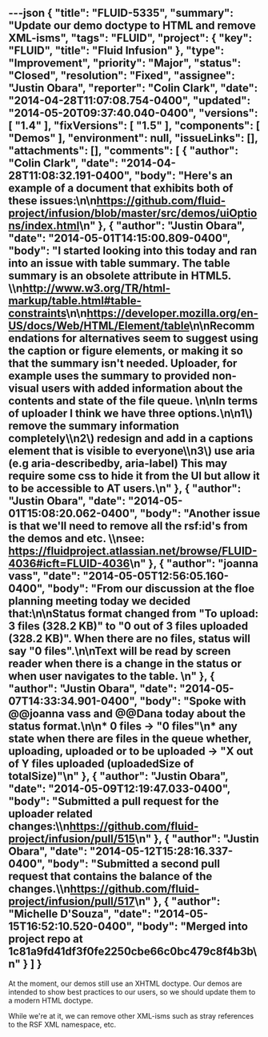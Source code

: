 ---json
{
  "title": "FLUID-5335",
  "summary": "Update our demo doctype to HTML and remove XML-isms",
  "tags": "FLUID",
  "project": {
    "key": "FLUID",
    "title": "Fluid Infusion"
  },
  "type": "Improvement",
  "priority": "Major",
  "status": "Closed",
  "resolution": "Fixed",
  "assignee": "Justin Obara",
  "reporter": "Colin Clark",
  "date": "2014-04-28T11:07:08.754-0400",
  "updated": "2014-05-20T09:37:40.040-0400",
  "versions": [
    "1.4"
  ],
  "fixVersions": [
    "1.5"
  ],
  "components": [
    "Demos"
  ],
  "environment": null,
  "issueLinks": [],
  "attachments": [],
  "comments": [
    {
      "author": "Colin Clark",
      "date": "2014-04-28T11:08:32.191-0400",
      "body": "Here's an example of a document that exhibits both of these issues:\n\n<https://github.com/fluid-project/infusion/blob/master/src/demos/uiOptions/index.html>\n"
    },
    {
      "author": "Justin Obara",
      "date": "2014-05-01T14:15:00.809-0400",
      "body": "I started looking into this today and ran into an issue with table summary. The table summary is an obsolete attribute in HTML5. \\\n<http://www.w3.org/TR/html-markup/table.html#table-constraints>\n\n<https://developer.mozilla.org/en-US/docs/Web/HTML/Element/table>\n\nRecommendations for alternatives seem to suggest using the caption or figure elements, or making it so that the summary isn't needed. Uploader, for example uses the summary to provided non-visual users with added information about the contents and state of the file queue.&#x20;\n\nIn terms of uploader I think we have three options.\n\n1\\) remove the summary information completely\\\n2\\) redesign and add in a captions element that is visible to everyone\\\n3\\) use aria (e.g aria-describedby, aria-label) This may require some css to hide it from the UI but allow it to be accessible to AT users.\n"
    },
    {
      "author": "Justin Obara",
      "date": "2014-05-01T15:08:20.062-0400",
      "body": "Another issue is that we'll need to remove all the rsf:id's from the demos and etc. \\\nsee: <https://fluidproject.atlassian.net/browse/FLUID-4036#icft=FLUID-4036>\n"
    },
    {
      "author": "joanna vass",
      "date": "2014-05-05T12:56:05.160-0400",
      "body": "From our discussion at the floe planning meeting today we decided that:\n\nStatus format changed from \"To upload: 3 files (328.2 KB)\" to \"0 out of 3 files uploaded (328.2 KB)\". When there are no files, status will say \"0 files\".\n\nText will be read by screen reader when there is a change in the status or when user navigates to the table.&#x20;\n"
    },
    {
      "author": "Justin Obara",
      "date": "2014-05-07T14:33:34.901-0400",
      "body": "Spoke with @@joanna vass  and @@Dana today about the status format.\n\n* 0 files -> \"0 files\"\n* any state when there are files in the queue whether, uploading, uploaded or to be uploaded -> \"X out of Y files uploaded (uploadedSize of totalSize)\"\n"
    },
    {
      "author": "Justin Obara",
      "date": "2014-05-09T12:19:47.033-0400",
      "body": "Submitted a pull request for the uploader related changes:\\\n<https://github.com/fluid-project/infusion/pull/515>\n"
    },
    {
      "author": "Justin Obara",
      "date": "2014-05-12T15:28:16.337-0400",
      "body": "Submitted a second pull request that contains the balance of the changes.\\\n<https://github.com/fluid-project/infusion/pull/517>\n"
    },
    {
      "author": "Michelle D'Souza",
      "date": "2014-05-15T16:52:10.520-0400",
      "body": "Merged into project repo at 1c81a9fd41df3f0fe2250cbe66c0bc479c8f4b3b\n"
    }
  ]
}
---
At the moment, our demos still use an XHTML doctype. Our demos are intended to show best practices to our users, so we should update them to a modern HTML doctype.

While we're at it, we can remove other XML-isms such as stray references to the RSF XML namespace, etc.

        